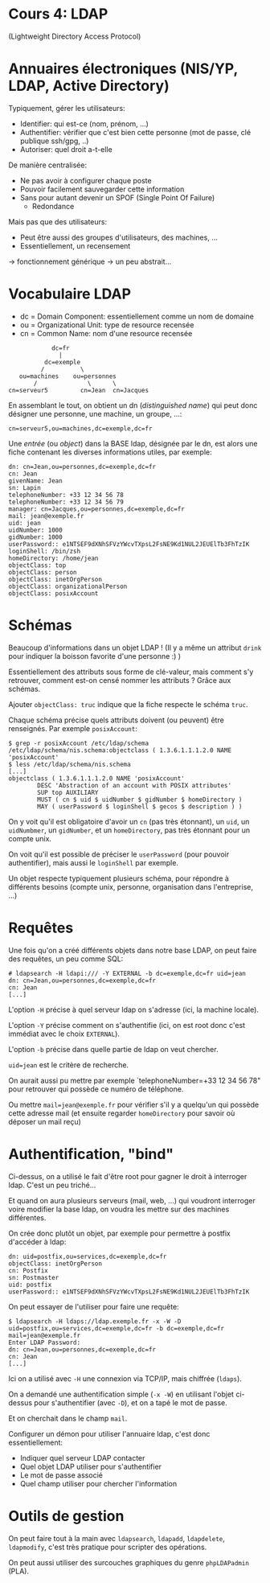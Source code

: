Cours 4: LDAP
=============

(Lightweight Directory Access Protocol)

# Annuaires électroniques (NIS/YP, LDAP, Active Directory)

Typiquement, gérer les utilisateurs:

- Identifier: qui est-ce (nom, prénom, ...)
- Authentifier: vérifier que c'est bien cette personne (mot de passe, clé publique ssh/gpg, ..)
- Autoriser: quel droit a-t-elle

De manière centralisée:

- Ne pas avoir à configurer chaque poste
- Pouvoir facilement sauvegarder cette information
- Sans pour autant devenir un SPOF (Single Point Of Failure)
  - Redondance

Mais pas que des utilisateurs:

- Peut être aussi des groupes d'utilisateurs, des machines, ...
- Essentiellement, un recensement

-> fonctionnement générique
-> un peu abstrait...

# Vocabulaire LDAP

* dc = Domain Component: essentiellement comme un nom de domaine
* ou = Organizational Unit: type de resource recensée
* cn = Common Name: nom d'une resource recensée

```
            dc=fr
              |
          dc=exemple
         /          \
   ou=machines    ou=personnes
       /              \      \
cn=serveur5         cn=Jean  cn=Jacques
```

En assemblant le tout, on obtient un dn (*distinguished name*) qui peut donc désigner une personne, une machine, un groupe, ...:

```ldap
cn=serveur5,ou=machines,dc=exemple,dc=fr
```

Une *entrée* (ou *object*) dans la BASE ldap, désignée par le dn, est alors une fiche
contenant les diverses informations utiles, par exemple:

```ldif
dn: cn=Jean,ou=personnes,dc=exemple,dc=fr
cn: Jean
givenName: Jean
sn: Lapin
telephoneNumber: +33 12 34 56 78
telephoneNumber: +33 12 34 56 79
manager: cn=Jacques,ou=personnes,dc=exemple,dc=fr
mail: jean@exemple.fr
uid: jean
uidNumber: 1000
gidNumber: 1000
userPassword:: e1NTSEF9dXNhSFVzYWcvTXpsL2FsNE9Kd1NUL2JEUElTb3FhTzIK
loginShell: /bin/zsh
homeDirectory: /home/jean
objectClass: top
objectClass: person
objectClass: inetOrgPerson
objectClass: organizationalPerson
objectClass: posixAccount
```

# Schémas

Beaucoup d'informations dans un objet LDAP !
(Il y a même un attribut `drink` pour indiquer la boisson favorite d'une personne :) )

Essentiellement des attributs sous forme de clé-valeur, mais comment s'y
retrouver, comment est-on censé nommer les attributs ? Grâce aux schémas.

Ajouter `objectClass: truc` indique que la fiche respecte le schéma `truc`.

Chaque schéma précise quels attributs doivent (ou peuvent) être renseignés.
Par exemple `posixAccount`:

```shell
$ grep -r posixAccount /etc/ldap/schema
/etc/ldap/schema/nis.schema:objectclass ( 1.3.6.1.1.1.2.0 NAME 'posixAccount'
$ less /etc/ldap/schema/nis.schema
[...]
objectclass ( 1.3.6.1.1.1.2.0 NAME 'posixAccount'
        DESC 'Abstraction of an account with POSIX attributes'
        SUP top AUXILIARY
        MUST ( cn $ uid $ uidNumber $ gidNumber $ homeDirectory )
        MAY ( userPassword $ loginShell $ gecos $ description ) )
```

On y voit qu'il est obligatoire d'avoir un `cn` (pas très étonnant), un
`uid`, un `uidNumbmer`, un `gidNumber`, et un `homeDirectory`, pas très
étonnant pour un compte unix.

On voit qu'il est possible de préciser le `userPassword` (pour pouvoir
authentifier), mais aussi le `loginShell` par exemple.

Un objet respecte typiquement plusieurs schéma, pour répondre à différents
besoins (compte unix, personne, organisation dans l'entreprise, ...)

# Requêtes

Une fois qu'on a créé différents objets dans notre base LDAP, on peut faire des requêtes, un peu comme SQL:

```shell
# ldapsearch -H ldapi:/// -Y EXTERNAL -b dc=exemple,dc=fr uid=jean
dn: cn=Jean,ou=personnes,dc=exemple,dc=fr
cn: Jean
[...]
```

L'option `-H` précise à quel serveur ldap on s'adresse (ici, la machine locale).

L'option `-Y` précise comment on s'authentifie (ici, on est root donc c'est immédiat avec le choix `EXTERNAL`).

L'option `-b` précise dans quelle partie de ldap on veut chercher.

`uid=jean` est le critère de recherche.

On aurait aussi pu mettre par exemple `telephoneNumber=+33 12 34 56 78" pour retrouver qui possède ce numéro de téléphone.

Ou mettre `mail=jean@exemple.fr` pour vérifier s'il y a quelqu'un qui possède cette adresse mail (et ensuite regarder `homeDirectory` pour savoir où déposer un mail reçu)

# Authentification, "bind"

Ci-dessus, on a utilisé le fait d'être root pour gagner le droit à interroger ldap. C'est un peu triché...

Et quand on aura plusieurs serveurs (mail, web, ...) qui voudront interroger voire modifier la base ldap, on voudra les mettre sur des machines différentes.

On crée donc plutôt un objet, par exemple pour permettre à postfix d'accéder à ldap:

```ldif
dn: uid=postfix,ou=services,dc=exemple,dc=fr
objectClass: inetOrgPerson
cn: Postfix
sn: Postmaster
uid: postfix
userPassword:: e1NTSEF9dXNhSFVzYWcvTXpsL2FsNE9Kd1NUL2JEUElTb3FhTzIK
```

On peut essayer de l'utiliser pour faire une requête:

```shell
$ ldapsearch -H ldaps://ldap.exemple.fr -x -W -D uid=postfix,ou=services,dc=exemple,dc=fr -b dc=exemple,dc=fr mail=jean@exemple.fr
Enter LDAP Password:
dn: cn=Jean,ou=personnes,dc=exemple,dc=fr
cn: Jean
[...]
```

Ici on a utilisé avec `-H` une connexion via TCP/IP, mais chiffrée (`ldaps`).

On a demandé une authentification simple (`-x -W`) en utilisant l'objet
ci-dessus pour s'authentifier (avec `-D`), et on a tapé le mot de passe.

Et on cherchait dans le champ `mail`.

Configurer un démon pour utiliser l'annuaire ldap, c'est donc essentiellement:

* Indiquer quel serveur LDAP contacter
* Quel objet LDAP utiliser pour s'authentifier
* Le mot de passe associé
* Quel champ utiliser pour chercher l'information

# Outils de gestion

On peut faire tout à la main avec `ldapsearch`, `ldapadd`, `ldapdelete`,
`ldapmodify`, c'est très pratique pour scripter des opérations.

On peut aussi utiliser des surcouches graphiques du genre `phpLDAPadmin` (PLA).
